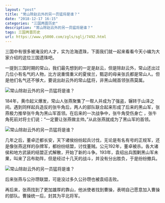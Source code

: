 ```yaml
---
layout: "post"
title: "常山除赵云外的另一员猛将是谁？"
date: "2018-12-17 16:15"
categories: "三国两晋历史"
description: "常山除赵云外的另一员猛将是谁？"
tags: 三国两晋历史
url: https://www.y5000.com/zgls/sglj/7492.html
---
```






三国中有很多被淹没的人才，实为沧海遗珠，下面我们就一起来看看今天小编为大家介绍的这位三国遗珠吧。

一提到三国时期的常山，我们最先想到的一定是赵云，但是除赵云外，常山还出过几位小有名气的人物，比方说重情重义的夏侯兰，甄宓的母亲张氏都是常山人。但是他们名气还不够大，要说出赵云外的常山猛将，非黑山贼首领张燕莫属。

![常山除赵云外的另一员猛将是谁？](/uploads/allimg/161216/6-161216142Q1502.JPG)

184年，黄巾起义爆发，常山人张燕聚集了一帮人并成为了强盗，辗转于山泽之间。遇到同样起兵造反的张牛角后，两人的部队联合起来形成了后来的黑山军，张燕极力推举张牛角为黑山军首领。在后来的一次战争中，张牛角受伤身亡
，张牛角死前对将士们说：“一定要让张燕做主帅。”从此张燕就成为了黑山军的首领。

![常山除赵云外的另一员猛将是谁？](/uploads/allimg/161216/6-161216142T0R4.JPG)

几年之后，董卓迁都长安，天下诸侯纷纷起兵讨伐，无论是有名有号的正规军，还是像张燕这样的杂牌军，都纷纷结盟，讨伐董贼。公元192年，董卓被杀。各大诸侯和地方武装的结盟正式解散，开始了新的斗争。193年，袁绍出兵围剿黑山军未果，叫来了吕布助阵，但是经过十几天的战斗，并没有分出胜负，于是纷纷撤兵。

![常山除赵云外的另一员猛将是谁？](/uploads/allimg/161216/6-161216142RD20.JPG)

后来张燕与公孙瓒联盟，可是没过多久公孙瓒也被袁绍击败。

再后来，张燕找到了更加雄厚的靠山，他派使者找到曹操，表明自己愿意加入曹操的部队。曹操统一后，封其为平北将军。
